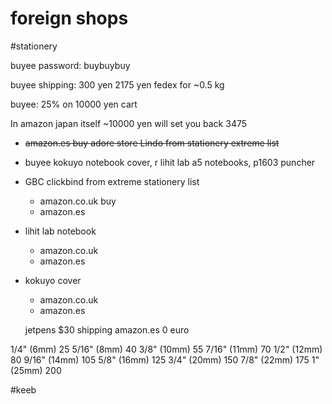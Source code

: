 # foreign shops
#stationery

buyee password: buybuybuy
<!--ID: 1634479814613-->


buyee shipping: 300 yen 2175 yen fedex for ~0.5 kg

buyee: 25% on 10000 yen cart

In amazon japan itself ~10000 yen will set you back 3475 

- ~~amazon.es buy adore store Lindo from stationery extreme list~~

- buyee kokuyo notebook cover, r lihit lab a5 notebooks, p1603 puncher

- GBC clickbind from extreme stationery list
	- amazon.co.uk buy 
	- amazon.es
- lihit lab notebook
	- amazon.co.uk
	- amazon.es
- kokuyo cover
	- amazon.co.uk
	- amazon.es
	
	
	jetpens $30 shipping
	amazon.es 0 euro
	
	
1/4" (6mm)  25
5/16" (8mm)  40
3/8" (10mm) 55
7/16" (11mm)  70
1/2" (12mm)  80
9/16" (14mm) 105
5/8" (16mm)  125
3/4" (20mm) 150
7/8" (22mm) 175
1" (25mm) 200

#keeb